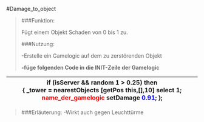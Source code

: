 #Damage_to_object
> ###Funktion:
> 
> 
>Fügt einem Objekt Schaden von 0 bis 1 zu.   
> 
> ###Nutzung:
> 
>-Erstelle ein Gamelogic auf dem zu zerstörenden Objekt  <br>       
> 
> <b>-füge folgenden Code in die INIT-Zeile der Gamelogic  </b>  
> 

|if (isServer && random 1 > 0.25) then <br>{   _tower =  nearestObjects [getPos this,[],10] select 1;    <font color="#FF0000">name_der_gamelogic</font> setDamage <font color="#0000FF">0.91</font>;  };  |
|------------------------------------------|


> ###Erläuterung:
>-Wirkt auch gegen Leuchttürme     
>
